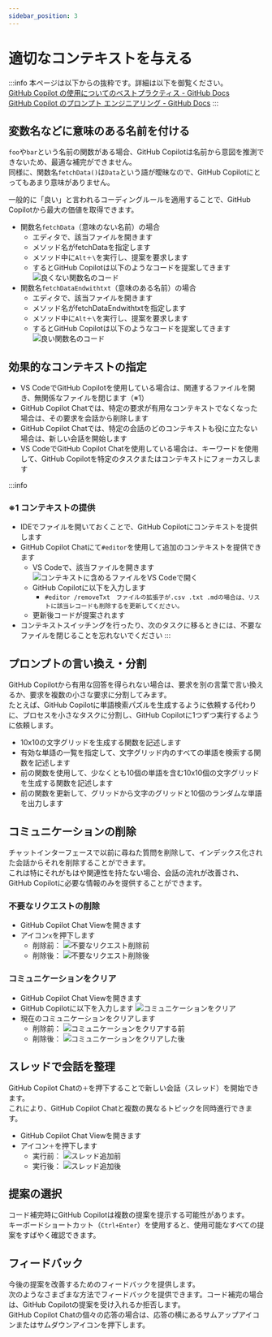 ```yaml
---
sidebar_position: 3
---
```


# 適切なコンテキストを与える

:::info
本ページは以下からの抜粋です。詳細は以下を御覧ください。<br/>
[GitHub Copilot の使用についてのベストプラクティス - GitHub Docs](https://docs.github.com/ja/copilot/using-github-copilot/best-practices-for-using-github-copilot#copilot-%E3%82%92%E5%BD%B9%E7%AB%8B%E3%81%A4%E5%87%BA%E5%8A%9B%E3%81%AB%E5%B0%8E%E3%81%8F)<br/>
[GitHub Copilot のプロンプト エンジニアリング - GitHub Docs](https://docs.github.com/ja/copilot/using-github-copilot/prompt-engineering-for-github-copilot)
:::

## 変数名などに意味のある名前を付ける

`foo`や`bar`という名前の関数がある場合、GitHub Copilotは名前から意図を推測できないため、最適な補完ができません。<br/>
同様に、関数名`fetchData()`は`Data`という語が曖昧なので、GitHub Copilotにとってもあまり意味がありません。

一般的に「良い」と言われるコーディングルールを適用することで、GitHub Copilotから最大の価値を取得できます。

- 関数名`fetchData`（意味のない名前）の場合
  - エディタで、該当ファイルを開きます
  - メソッド名がfetchDataを指定します
  - メソッド中に`Alt＋\`を実行し、提案を要求します
  - するとGitHub Copilotは以下のようなコードを提案してきます
    ![良くない関数名のコード](images/function-name_bad.png)
- 関数名`fetchDataEndwithtxt`（意味のある名前）の場合
  - エディタで、該当ファイルを開きます
  - メソッド名がfetchDataEndwithtxtを指定します
  - メソッド中に`Alt＋\`を実行し、提案を要求します
  - するとGitHub Copilotは以下のようなコードを提案してきます
    ![良い関数名のコード](images/function-name_good.png)

## 効果的なコンテキストの指定

- VS CodeでGitHub Copilotを使用している場合は、関連するファイルを開き、無関係なファイルを閉じます（※1）
- GitHub Copilot Chatでは、特定の要求が有用なコンテキストでなくなった場合は、その要求を会話から削除します
- GitHub Copilot Chatでは、特定の会話のどのコンテキストも役に立たない場合は、新しい会話を開始します
- VS CodeでGitHub Copilot Chatを使用している場合は、キーワードを使用して、GitHub Copilotを特定のタスクまたはコンテキストにフォーカスします

:::info

### ※1 コンテキストの提供

- IDEでファイルを開いておくことで、GitHub Copilotにコンテキストを提供します
- GitHub Copilot Chatにて`#editor`を使用して追加のコンテキストを提供できます
  - VS Codeで、該当ファイルを開きます
    ![コンテキストに含めるファイルをVS Codeで開く](images/add-context.png)
  - GitHub Copilotに以下を入力します
    - `#editor /removeTxt　ファイルの拡張子が.csv .txt .mdの場合は、リストに該当レコードも削除するを更新してください。`
  - 更新後コードが提案されます
- コンテキストスイッチングを行ったり、次のタスクに移るときには、不要なファイルを閉じることを忘れないでください
:::

## プロンプトの言い換え・分割

GitHub Copilotから有用な回答を得られない場合は、要求を別の言葉で言い換えるか、要求を複数の小さな要求に分割してみます。<br/>
たとえば、GitHub Copilotに単語検索パズルを生成するように依頼する代わりに、プロセスを小さなタスクに分割し、GitHub Copilotに1つずつ実行するように依頼します。

- 10x10の文字グリッドを生成する関数を記述します
- 有効な単語の一覧を指定して、文字グリッド内のすべての単語を検索する関数を記述します
- 前の関数を使用して、少なくとも10個の単語を含む10x10個の文字グリッドを生成する関数を記述します
- 前の関数を更新して、グリッドから文字のグリッドと10個のランダムな単語を出力します

## コミュニケーションの削除

チャットインターフェースで以前に尋ねた質問を削除して、インデックス化された会話からそれを削除することができます。<br/>
これは特にそれがもはや関連性を持たない場合、会話の流れが改善され、GitHub Copilotに必要な情報のみを提供することができます。

### 不要なリクエストの削除

- GitHub Copilot Chat Viewを開きます
- アイコン`x`を押下します
  - 削除前：
    ![不要なリクエスト削除前](images/delete-request_before.png)
  - 削除後：
    ![不要なリクエスト削除後](images/delete-request_after.png)

### コミュニケーションをクリア

- GitHub Copilot Chat Viewを開きます
- GitHub Copilotに以下を入力します
    ![コミュニケーションをクリア](images/clear-communication-setting.png)
- 現在のコミュニケーションをクリアします
  - 削除前：
    ![コミュニケーションをクリアする前](images/clear-communication_before.png)
  - 削除後：
    ![コミュニケーションをクリアした後](images/clear-communication_before.png)

## スレッドで会話を整理

GitHub Copilot Chatの`＋`を押下することで新しい会話（スレッド）を開始できます。<br/>
これにより、GitHub Copilot Chatと複数の異なるトピックを同時進行できます。

- GitHub Copilot Chat Viewを開きます
- アイコン`＋`を押下します
  - 実行前：
    ![スレッド追加前](images/add-thread_before.png)
  - 実行後：
    ![スレッド追加後](images/add-thread_after.png)

## 提案の選択

コード補完時にGitHub Copilotは複数の提案を提示する可能性があります。<br/>
キーボードショートカット（`Ctrl+Enter`）を使用すると、使用可能なすべての提案をすばやく確認できます。

## フィードバック

今後の提案を改善するためのフィードバックを提供します。<br/>
次のようなさまざまな方法でフィードバックを提供できます。コード補完の場合は、GitHub Copilotの提案を受け入れるか拒否します。<br/>
GitHub Copilot Chatの個々の応答の場合は、応答の横にあるサムアップアイコンまたはサムダウンアイコンを押下します。
